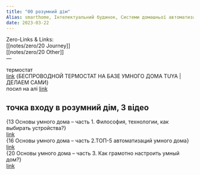 ```yaml
---
title: "00 розумний дім"
Alias: smarthome, Інтелектуальний будинок, Системи домашньої автоматизації
date: 2023-03-22  
---
```

Zero-Links & Links:  
[[notes/zero/20 Journey]]  
[[notes/zero/20 Other]]  
—  

термостат  
[link](https://youtu.be/Q-XoZAnGoZA?si=xWsrRalH8nZkPCeh)  {БЕСПРОВОДНОЙ ТЕРМОСТАТ НА БАЗЕ УМНОГО ДОМА TUYA | ДЕЛАЕМ САМИ}  
посил на алі [link](https://www.aliexpress.com/item/1005003187008387.html?srcSns=sns_Copy&spreadType=socialShare&bizType=ProductDetail&social_params=60434677815&aff_fcid=bd477771f56a47e8a300ab558c45b8bb-1701774771256-08778-_EGhmCGD&tt=MG&aff_fsk=_EGhmCGD&aff_platform=default&sk=_EGhmCGD&aff_trace_key=bd477771f56a47e8a300ab558c45b8bb-1701774771256-08778-_EGhmCGD&shareId=60434677815&businessType=ProductDetail&platform=AE&terminal_id=578f434ccaf94bc38e5c0a395eaffa87&afSmartRedirect=y)  

## точка входу в розумний дім, 3 відео
{13 Основы умного дома – часть 1. Философия, технологии, как выбирать устройства?}  
[link](https://youtu.be/HvMn3V5I2ac?si=TDuI8ikrELmEDTfd)  
{16 Основы умного дома – часть 2.ТОП-5 автоматизаций умного дома}  
[link](https://youtu.be/EwAd_cdqcU4?si=nYai4H79CIjHs-vp)  
{20 Основы умного дома – часть 3. Как грамотно настроить умный дом?}  
[link](https://youtu.be/74QzJgZ-ZCU?si=HaTQ-G67JcXDksHy)  
